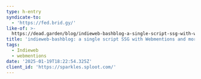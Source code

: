 ```yaml
---
type: h-entry
syndicate-to:
  - 'https://fed.brid.gy/'
like-of: >-
  https://dead.garden/blog/indieweb-bashblog-a-single-script-ssg-with-webmentions-and-more.html
title: 'indieweb-bashblog: a single script SSG with Webmentions and more | dead.garden'
tags:
  - Indieweb
  - webmentions
date: '2025-01-19T18:22:54.325Z'
client_id: 'https://sparkles.sploot.com/'
---
```


